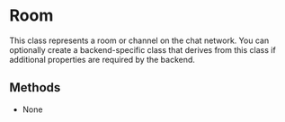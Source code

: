 # Room

This class represents a room or channel on the chat network.
You can optionally create a backend-specific class that derives from this class if additional properties are required by the backend.

## Methods

- None
